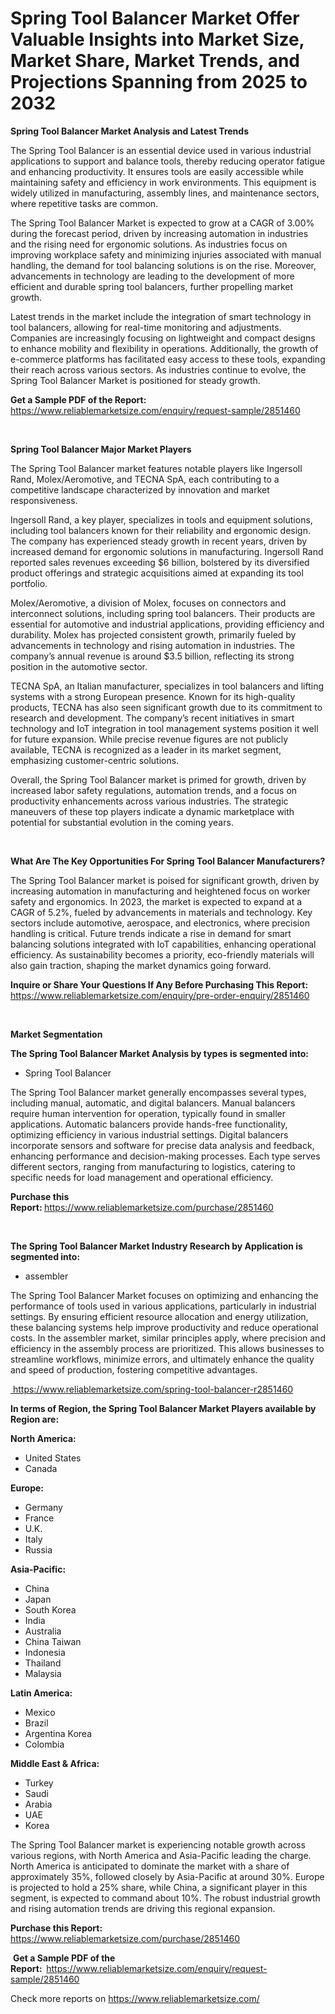 <p><h1>Spring Tool Balancer Market Offer Valuable Insights into Market Size, Market Share, Market Trends, and Projections Spanning from 2025 to 2032</h1></p><p><strong>Spring Tool Balancer Market Analysis and Latest Trends</strong></p>
<p><p>The Spring Tool Balancer is an essential device used in various industrial applications to support and balance tools, thereby reducing operator fatigue and enhancing productivity. It ensures tools are easily accessible while maintaining safety and efficiency in work environments. This equipment is widely utilized in manufacturing, assembly lines, and maintenance sectors, where repetitive tasks are common.</p><p>The Spring Tool Balancer Market is expected to grow at a CAGR of 3.00% during the forecast period, driven by increasing automation in industries and the rising need for ergonomic solutions. As industries focus on improving workplace safety and minimizing injuries associated with manual handling, the demand for tool balancing solutions is on the rise. Moreover, advancements in technology are leading to the development of more efficient and durable spring tool balancers, further propelling market growth.</p><p>Latest trends in the market include the integration of smart technology in tool balancers, allowing for real-time monitoring and adjustments. Companies are increasingly focusing on lightweight and compact designs to enhance mobility and flexibility in operations. Additionally, the growth of e-commerce platforms has facilitated easy access to these tools, expanding their reach across various sectors. As industries continue to evolve, the Spring Tool Balancer Market is positioned for steady growth.</p></p>
<p><strong>Get a Sample PDF of the Report:&nbsp;</strong> <a href="https://www.reliablemarketsize.com/enquiry/request-sample/2851460?utm_campaign=2384&utm_medium=2&utm_source=Github&utm_content=ia&utm_term=11032025&utm_id=spring-tool-balancer">https://www.reliablemarketsize.com/enquiry/request-sample/2851460</a></p>
<p>&nbsp;</p>
<p><strong>Spring Tool Balancer Major Market Players</strong></p>
<p><p>The Spring Tool Balancer market features notable players like Ingersoll Rand, Molex/Aeromotive, and TECNA SpA, each contributing to a competitive landscape characterized by innovation and market responsiveness.</p><p>Ingersoll Rand, a key player, specializes in tools and equipment solutions, including tool balancers known for their reliability and ergonomic design. The company has experienced steady growth in recent years, driven by increased demand for ergonomic solutions in manufacturing. Ingersoll Rand reported sales revenues exceeding $6 billion, bolstered by its diversified product offerings and strategic acquisitions aimed at expanding its tool portfolio.</p><p>Molex/Aeromotive, a division of Molex, focuses on connectors and interconnect solutions, including spring tool balancers. Their products are essential for automotive and industrial applications, providing efficiency and durability. Molex has projected consistent growth, primarily fueled by advancements in technology and rising automation in industries. The company’s annual revenue is around $3.5 billion, reflecting its strong position in the automotive sector.</p><p>TECNA SpA, an Italian manufacturer, specializes in tool balancers and lifting systems with a strong European presence. Known for its high-quality products, TECNA has also seen significant growth due to its commitment to research and development. The company’s recent initiatives in smart technology and IoT integration in tool management systems position it well for future expansion. While precise revenue figures are not publicly available, TECNA is recognized as a leader in its market segment, emphasizing customer-centric solutions.</p><p>Overall, the Spring Tool Balancer market is primed for growth, driven by increased labor safety regulations, automation trends, and a focus on productivity enhancements across various industries. The strategic maneuvers of these top players indicate a dynamic marketplace with potential for substantial evolution in the coming years.</p></p>
<p>&nbsp;</p>
<p><strong>What Are The Key Opportunities For Spring Tool Balancer Manufacturers?</strong></p>
<p><p>The Spring Tool Balancer market is poised for significant growth, driven by increasing automation in manufacturing and heightened focus on worker safety and ergonomics. In 2023, the market is expected to expand at a CAGR of 5.2%, fueled by advancements in materials and technology. Key sectors include automotive, aerospace, and electronics, where precision handling is critical. Future trends indicate a rise in demand for smart balancing solutions integrated with IoT capabilities, enhancing operational efficiency. As sustainability becomes a priority, eco-friendly materials will also gain traction, shaping the market dynamics going forward.</p></p>
<p><strong>Inquire or Share Your Questions If Any Before Purchasing This Report:</strong> <a href="https://www.reliablemarketsize.com/enquiry/pre-order-enquiry/2851460?utm_campaign=2384&utm_medium=2&utm_source=Github&utm_content=ia&utm_term=11032025&utm_id=spring-tool-balancer">https://www.reliablemarketsize.com/enquiry/pre-order-enquiry/2851460</a></p>
<p>&nbsp;</p>
<p><strong>Market Segmentation</strong></p>
<p><strong>The Spring Tool Balancer Market Analysis by types is segmented into:</strong></p>
<p><ul><li>Spring Tool Balancer</li></ul></p>
<p><p>The Spring Tool Balancer market generally encompasses several types, including manual, automatic, and digital balancers. Manual balancers require human intervention for operation, typically found in smaller applications. Automatic balancers provide hands-free functionality, optimizing efficiency in various industrial settings. Digital balancers incorporate sensors and software for precise data analysis and feedback, enhancing performance and decision-making processes. Each type serves different sectors, ranging from manufacturing to logistics, catering to specific needs for load management and operational efficiency.</p></p>
<p><strong>Purchase this Report:&nbsp;</strong><a href="https://www.reliablemarketsize.com/purchase/2851460?utm_campaign=2384&utm_medium=2&utm_source=Github&utm_content=ia&utm_term=11032025&utm_id=spring-tool-balancer">https://www.reliablemarketsize.com/purchase/2851460</a></p>
<p>&nbsp;</p>
<p><strong>The Spring Tool Balancer Market Industry Research by Application is segmented into:</strong></p>
<p><ul><li>assembler</li></ul></p>
<p><p>The Spring Tool Balancer Market focuses on optimizing and enhancing the performance of tools used in various applications, particularly in industrial settings. By ensuring efficient resource allocation and energy utilization, these balancing systems help improve productivity and reduce operational costs. In the assembler market, similar principles apply, where precision and efficiency in the assembly process are prioritized. This allows businesses to streamline workflows, minimize errors, and ultimately enhance the quality and speed of production, fostering competitive advantages.</p></p>
<p><a href="https://www.reliablemarketsize.com/spring-tool-balancer-r2851460?utm_campaign=2384&utm_medium=2&utm_source=Github&utm_content=ia&utm_term=11032025&utm_id=spring-tool-balancer">&nbsp;https://www.reliablemarketsize.com/spring-tool-balancer-r2851460</a></p>
<p><strong>In terms of Region, the Spring Tool Balancer Market Players available by Region are:</strong></p>
<p>
    <p> <strong> North America: </strong>
        <ul>
            <li>United States</li>
            <li>Canada</li>
        </ul>
        </p> 
    <p> <strong> Europe: </strong>
        <ul>
            <li>Germany</li>
            <li>France</li>
            <li>U.K.</li>
            <li>Italy</li>
            <li>Russia</li>
        </ul>
        </p> 
    <p> <strong> Asia-Pacific: </strong>
        <ul>
            <li>China</li>
            <li>Japan</li>
            <li>South Korea</li>
            <li>India</li>
            <li>Australia</li>
            <li>China Taiwan</li>
            <li>Indonesia</li>
            <li>Thailand</li>
            <li>Malaysia</li>
        </ul>
        </p> 
    <p> <strong> Latin America: </strong>
        <ul>
            <li>Mexico</li>
            <li>Brazil</li>
            <li>Argentina Korea</li>
            <li>Colombia</li>
        </ul>
        </p> 
    <p> <strong> Middle East & Africa: </strong>
        <ul>
            <li>Turkey</li>
            <li>Saudi</li>
            <li>Arabia</li>
            <li>UAE</li>
            <li>Korea</li>
        </ul>
    </p>
    </p>
<p><p>The Spring Tool Balancer market is experiencing notable growth across various regions, with North America and Asia-Pacific leading the charge. North America is anticipated to dominate the market with a share of approximately 35%, followed closely by Asia-Pacific at around 30%. Europe is projected to hold a 25% share, while China, a significant player in this segment, is expected to command about 10%. The robust industrial growth and rising automation trends are driving this regional expansion.</p></p>
<p><strong>Purchase this Report: </strong><a href="https://www.reliablemarketsize.com/purchase/2851460?utm_campaign=2384&utm_medium=2&utm_source=Github&utm_content=ia&utm_term=11032025&utm_id=spring-tool-balancer">https://www.reliablemarketsize.com/purchase/2851460</a></p>
<p>&nbsp;<strong>Get a Sample PDF of the Report:&nbsp;&nbsp;</strong><a href="https://www.reliablemarketsize.com/enquiry/request-sample/2851460?utm_campaign=2384&utm_medium=2&utm_source=Github&utm_content=ia&utm_term=11032025&utm_id=spring-tool-balancer">https://www.reliablemarketsize.com/enquiry/request-sample/2851460</a></p>
<p><strong></strong></p>
<p>Check more reports on <a href="https://www.reliablemarketsize.com/?utm_campaign=2384&utm_medium=2&utm_source=Github&utm_content=ia&utm_term=11032025&utm_id=spring-tool-balancer">https://www.reliablemarketsize.com/</a></p>